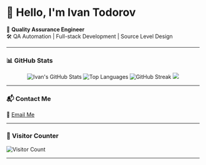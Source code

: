 # 👋 Hello, I'm Ivan Todorov

🎯 **Quality Assurance Engineer**  
🛠️ QA Automation | Full-stack Development | Source Level Design  


---

### 📊 GitHub Stats

<p align="center">
  <img src="https://github-readme-stats.vercel.app/api?username=mappertaurus&show_icons=true&theme=transparent&hide_rank=false" alt="Ivan's GitHub Stats" />
  <img src="https://github-readme-stats.vercel.app/api/top-langs/?username=mappertaurus&layout=compact&langs_count=6&theme=transparent&hide_progress=false" alt="Top Languages" />
<img src="https://github-readme-streak-stats.herokuapp.com?user=mappertaurus&theme=transparent&date_format=M%20j%5B%2C%20Y%5D" alt="GitHub Streak" />
  <img src="https://raw.githubusercontent.com/mappertaurus/mappertaurus/main/github-metrics.svg" />
</p>

---

### 📬 Contact Me

📧 [Email Me](https://mail.google.com/mail/?view=cm&fs=1&tf=1&source=mailto&to=mappertaurus@gmail.com)

---

### 👣 Visitor Counter

![Visitor Count](https://komarev.com/ghpvc/?username=mappertaurus&color=0e75b6&style=flat)

---

